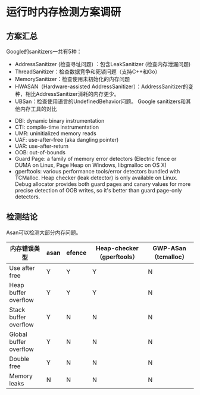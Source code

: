 # 运行时内存检测方案调研
## 方案汇总
Google的sanitizers一共有5种：
* AddressSanitizer (检查寻址问题) ：包含LeakSanitizer (检查内存泄漏问题)
* ThreadSanitizer：检查数据竞争和死锁问题（支持C++和Go）
* MemorySanitizer：检查使用未初始化的内存问题
* HWASAN（Hardware-assisted AddressSanitizer）：AddressSanitizer的变种，相比AddressSanitizer消耗的内存更少。
* UBSan：检查使用语言的UndefinedBehavior问题。
Google sanitizers和其他内存工具的对比


- DBI: dynamic binary instrumentation
- CTI: compile-time instrumentation
- UMR: uninitialized memory reads
- UAF: use-after-free (aka dangling pointer)
- UAR: use-after-return
- OOB: out-of-bounds
- Guard Page: a family of memory error detectors (Electric fence or DUMA on Linux, Page Heap on Windows, libgmalloc on OS X)
- gperftools: various performance tools/error detectors bundled with TCMalloc. Heap checker (leak detector) is only available on Linux. Debug allocator provides both guard pages and canary values for more precise detection of OOB writes, so it's better than guard page-only detectors.

## 检测结论

Asan可以检测大部分内存问题。

| 内存错误类型          | asan | efence | Heap-checker（gperftools） | GWP-ASan（tcmalloc） |
|----------------------|------|--------|----------------------------|----------------------|
| Use after free       | Y    | Y      | Y                          | N                    |
| Heap buffer overflow| Y    | Y      | Y                          | N                    |
| Stack buffer overflow| Y    | N      | N                          | N                    |
| Global buffer overflow| Y    | N      | N                          | N                    |
| Double free          | Y    | N      | N                          | N                    |
| Memory leaks         | N    | N      | N                          | N                    |
